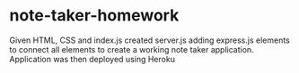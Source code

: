 # note-taker-homework

Given HTML, CSS and index.js created server.js adding express.js elements to connect all elements to create a working note taker application. Application was then deployed using Heroku

<img scr = "./Main/public/assets/image/screenshot.png"></img>